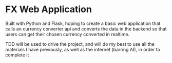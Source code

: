 # FX Web Application

Built with Python and Flask, hoping to create a basic web application that calls an currency converter api and converts the data in the backend so that users can get their chosen currency converted in realtime.

TDD will be used to drive the project, and will do my best to use all the materials I have previously, as well as the internet (barring AI), in order to complete it